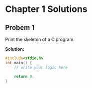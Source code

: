 # Chapter 1 Solutions

## Probem 1
Print the skeleton of a C program.

**Solution:**
```c
#include<stdio.h>
int main() {
    // write your logic here

    return 0;
}
```